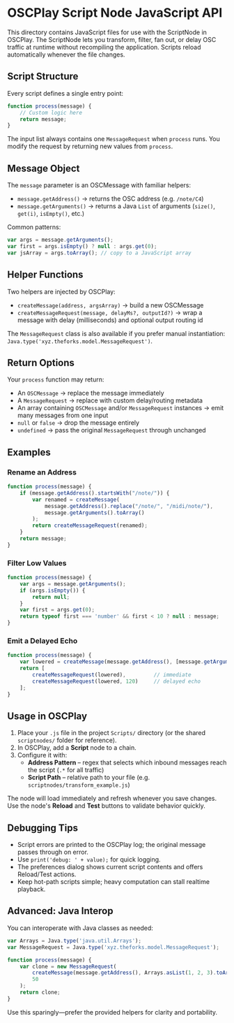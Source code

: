 # OSCPlay Script Node JavaScript API

This directory contains JavaScript files for use with the ScriptNode in OSCPlay.
The ScriptNode lets you transform, filter, fan out, or delay OSC traffic at runtime without recompiling the application. Scripts reload automatically whenever the file changes.

## Script Structure

Every script defines a single entry point:

```javascript
function process(message) {
    // Custom logic here
    return message;
}
```

The input list always contains one `MessageRequest` when `process` runs. You modify the request by returning new values from `process`.

## Message Object

The `message` parameter is an OSCMessage with familiar helpers:

- `message.getAddress()` → returns the OSC address (e.g. `/note/C4`)
- `message.getArguments()` → returns a Java `List` of arguments (`size()`, `get(i)`, `isEmpty()`, etc.)

Common patterns:

```javascript
var args = message.getArguments();
var first = args.isEmpty() ? null : args.get(0);
var jsArray = args.toArray(); // copy to a JavaScript array
```

## Helper Functions

Two helpers are injected by OSCPlay:

- `createMessage(address, argsArray)` → build a new OSCMessage
- `createMessageRequest(message, delayMs?, outputId?)` → wrap a message with delay (milliseconds) and optional output routing id

The `MessageRequest` class is also available if you prefer manual instantiation: `Java.type('xyz.theforks.model.MessageRequest')`.

## Return Options

Your `process` function may return:

- An `OSCMessage` → replace the message immediately
- A `MessageRequest` → replace with custom delay/routing metadata
- An array containing `OSCMessage` and/or `MessageRequest` instances → emit many messages from one input
- `null` or `false` → drop the message entirely
- `undefined` → pass the original `MessageRequest` through unchanged

## Examples

### Rename an Address

```javascript
function process(message) {
    if (message.getAddress().startsWith("/note/")) {
        var renamed = createMessage(
            message.getAddress().replace("/note/", "/midi/note/"),
            message.getArguments().toArray()
        );
        return createMessageRequest(renamed);
    }
    return message;
}
```

### Filter Low Values

```javascript
function process(message) {
    var args = message.getArguments();
    if (args.isEmpty()) {
        return null;
    }
    var first = args.get(0);
    return typeof first === 'number' && first < 10 ? null : message;
}
```

### Emit a Delayed Echo

```javascript
function process(message) {
    var lowered = createMessage(message.getAddress(), [message.getArguments().get(0).toLowerCase()]);
    return [
        createMessageRequest(lowered),         // immediate
        createMessageRequest(lowered, 120)     // delayed echo
    ];
}
```

## Usage in OSCPlay

1. Place your `.js` file in the project `Scripts/` directory (or the shared `scriptnodes/` folder for reference).
2. In OSCPlay, add a **Script** node to a chain.
3. Configure it with:
   - **Address Pattern** – regex that selects which inbound messages reach the script (`.*` for all traffic)
   - **Script Path** – relative path to your file (e.g. `scriptnodes/transform_example.js`)

The node will load immediately and refresh whenever you save changes. Use the node's **Reload** and **Test** buttons to validate behavior quickly.

## Debugging Tips

- Script errors are printed to the OSCPlay log; the original message passes through on error.
- Use `print('debug: ' + value);` for quick logging.
- The preferences dialog shows current script contents and offers Reload/Test actions.
- Keep hot-path scripts simple; heavy computation can stall realtime playback.

## Advanced: Java Interop

You can interoperate with Java classes as needed:

```javascript
var Arrays = Java.type('java.util.Arrays');
var MessageRequest = Java.type('xyz.theforks.model.MessageRequest');

function process(message) {
    var clone = new MessageRequest(
        createMessage(message.getAddress(), Arrays.asList(1, 2, 3).toArray()),
        50
    );
    return clone;
}
```

Use this sparingly—prefer the provided helpers for clarity and portability.
